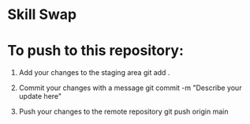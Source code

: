# Skill Swap

# To push to this repository:

1. Add your changes to the staging area
git add .

2. Commit your changes with a message
git commit -m "Describe your update here"

3. Push your changes to the remote repository
git push origin main